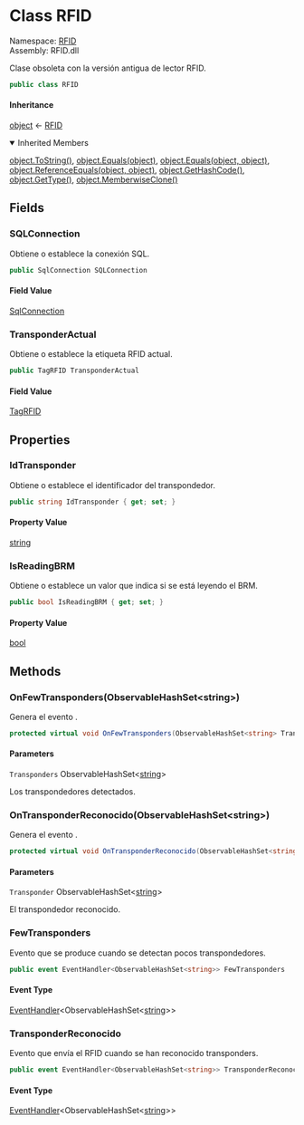 # <a id="RFID_RFID"></a> Class RFID

Namespace: [RFID](RFID.md)  
Assembly: RFID.dll  

Clase obsoleta con la versión antigua de lector RFID.

```csharp
public class RFID
```

#### Inheritance

[object](https://learn.microsoft.com/dotnet/api/system.object) ← 
[RFID](RFID.RFID.md)

<details open>
  
<summary>Inherited Members</summary>

[object.ToString\(\)](https://learn.microsoft.com/dotnet/api/system.object.tostring), 
[object.Equals\(object\)](https://learn.microsoft.com/dotnet/api/system.object.equals\#system\-object\-equals\(system\-object\)), 
[object.Equals\(object, object\)](https://learn.microsoft.com/dotnet/api/system.object.equals\#system\-object\-equals\(system\-object\-system\-object\)), 
[object.ReferenceEquals\(object, object\)](https://learn.microsoft.com/dotnet/api/system.object.referenceequals), 
[object.GetHashCode\(\)](https://learn.microsoft.com/dotnet/api/system.object.gethashcode), 
[object.GetType\(\)](https://learn.microsoft.com/dotnet/api/system.object.gettype), 
[object.MemberwiseClone\(\)](https://learn.microsoft.com/dotnet/api/system.object.memberwiseclone)
</details>

## Fields

### <a id="RFID_RFID_SQLConnection"></a> SQLConnection

Obtiene o establece la conexión SQL.

```csharp
public SqlConnection SQLConnection
```

#### Field Value

 [SqlConnection](https://learn.microsoft.com/dotnet/api/system.data.sqlclient.sqlconnection)

### <a id="RFID_RFID_TransponderActual"></a> TransponderActual

Obtiene o establece la etiqueta RFID actual.

```csharp
public TagRFID TransponderActual
```

#### Field Value

 [TagRFID](RFID.TagRFID.md)

## Properties

### <a id="RFID_RFID_IdTransponder"></a> IdTransponder

Obtiene o establece el identificador del transpondedor.

```csharp
public string IdTransponder { get; set; }
```

#### Property Value

 [string](https://learn.microsoft.com/dotnet/api/system.string)

### <a id="RFID_RFID_IsReadingBRM"></a> IsReadingBRM

Obtiene o establece un valor que indica si se está leyendo el BRM.

```csharp
public bool IsReadingBRM { get; set; }
```

#### Property Value

 [bool](https://learn.microsoft.com/dotnet/api/system.boolean)

## Methods

### <a id="RFID_RFID_OnFewTransponders_ObservableHashSet_System_String__"></a> OnFewTransponders\(ObservableHashSet<string\>\)

Genera el evento <xref href="RFID.RFID.FewTransponders" data-throw-if-not-resolved="false"></xref>.

```csharp
protected virtual void OnFewTransponders(ObservableHashSet<string> Transponders)
```

#### Parameters

`Transponders` ObservableHashSet<[string](https://learn.microsoft.com/dotnet/api/system.string)\>

Los transpondedores detectados.

### <a id="RFID_RFID_OnTransponderReconocido_ObservableHashSet_System_String__"></a> OnTransponderReconocido\(ObservableHashSet<string\>\)

Genera el evento <xref href="RFID.RFID.TransponderReconocido" data-throw-if-not-resolved="false"></xref>.

```csharp
protected virtual void OnTransponderReconocido(ObservableHashSet<string> Transponder)
```

#### Parameters

`Transponder` ObservableHashSet<[string](https://learn.microsoft.com/dotnet/api/system.string)\>

El transpondedor reconocido.

### <a id="RFID_RFID_FewTransponders"></a> FewTransponders

Evento que se produce cuando se detectan pocos transpondedores.

```csharp
public event EventHandler<ObservableHashSet<string>> FewTransponders
```

#### Event Type

 [EventHandler](https://learn.microsoft.com/dotnet/api/system.eventhandler\-1)<ObservableHashSet<[string](https://learn.microsoft.com/dotnet/api/system.string)\>\>

### <a id="RFID_RFID_TransponderReconocido"></a> TransponderReconocido

Evento que envía el RFID cuando se han reconocido transponders.

```csharp
public event EventHandler<ObservableHashSet<string>> TransponderReconocido
```

#### Event Type

 [EventHandler](https://learn.microsoft.com/dotnet/api/system.eventhandler\-1)<ObservableHashSet<[string](https://learn.microsoft.com/dotnet/api/system.string)\>\>


